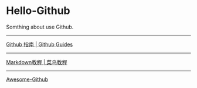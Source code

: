 # Hello-Github
Somthing about use Github.
***
[Github 指南 | Github Guides](https://guides.github.com/)  
***
[Markdown教程 | 菜鸟教程](https://www.runoob.com/markdown/md-tutorial.html)
***
[Awesome-Github](https://github.com/AntBranch/awesome-github)
